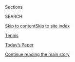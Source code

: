 <div id="app">

<div>

<div class="NYTAppHideMasthead css-zz1s19 e1suatyy0">

<div class="section css-ui9rw0 e1suatyy2">

<div class="css-11hrj97 er09x8g0">

<div class="css-6n7j50">

</div>

<span class="css-1dv1kvn">Sections</span>

<div class="css-10488qs">

<span class="css-1dv1kvn">SEARCH</span>

</div>

[Skip to content](#site-content)[Skip to site
index](#site-index)

</div>

<div id="masthead-section-label" class="css-1fnb9ct eaxe0e00">

[Tennis](https://www.nytimes.com/section/sports/tennis)

</div>

<div class="css-10698na e1huz5gh0">

</div>

</div>

<div id="masthead-bar-one" class="section hasLinks css-15hmgas e1csuq9d3">

<div class="css-uqyvli e1csuq9d0">

</div>

<div class="css-1uqjmks e1csuq9d1">

</div>

<div class="css-9e9ivx">

[](https://myaccount.nytimes.com/auth/login?response_type=cookie&client_id=vi)

</div>

<div class="css-1bvtpon e1csuq9d2">

[Today’s Paper](https://www.nytimes.com/section/todayspaper)

</div>

</div>

</div>

</div>

<div data-aria-hidden="false">

<div id="site-content" data-role="main">

<div id="top-wrapper" class="css-15p45cc eaca97t0" type="top">

<div id="top-slug" class="css-19x0jxb eaca97t1" hidden="">

Advertisement

</div>

[Continue reading the main
story](#after-top)

<div class="ad top-wrapper" style="text-align:center;height:100%;display:block;min-height:90px">

<div id="top" class="place-ad" data-position="top" data-size-key="top">

</div>

</div>

<div id="after-top">

</div>

</div>

<div id="collection-tennis" class="section css-15h4p1b e9abtgs0">

<div class="css-1j21atc e1svk9qx1">

<div class="css-fmiefx e1svk9qx2">

<div class="css-1hk7r2m eu54l5x0">

<div id="sponsor-wrapper" class="css-7a1pgi eaca97t0" type="sponsor" hidden="">

<div id="sponsor-slug" class="css-1l4mleb eaca97t1" hidden="">

Supported by

</div>

[Continue reading the main
story](#after-sponsor)

<div id="sponsor" class="ad sponsor-wrapper" style="text-align:left;height:100%;display:block">

</div>

<div id="after-sponsor">

</div>

</div>

</div>

### <span class="css-5xm8y ezz4tcd1">[Sports](/section/sports)</span>

</div>

<div class="css-nfcc9b e1svk9qx3">

<div class="css-vl9dhg e1svk9qx5">

<div class="css-1nrhkj6 e1svk9qx6">

# Tennis

<div class="follow-button-placeholder" data-collection-id="">

</div>

<div class="css-d8bdto" data-role="toolbar" data-aria-label="Social Media Share buttons, Save button, and Comments Panel with current comment count" data-testid="share-tools">

  - 
  - 
  - 
  - 
    
    <div class="css-6n7j50">
    
    </div>

</div>

</div>

</div>

</div>

<div id="subheader-wrapper" class="css-1kieyps eaca97t0" type="subheader">

<div id="subheader-slug" class="css-1tag3rd eaca97t1">

Advertisement

</div>

[Continue reading the main
story](#after-subheader)

<div id="subheader" class="ad subheader-wrapper" style="text-align:center;height:100%;display:block">

</div>

<div id="after-subheader">

</div>

</div>

</div>

<div class="css-185go5a e1o5byef0">

<div class="css-15cbhtu">

  - [Latest](#stream-panel)
  - <span class="css-6n7j50">Search</span>
    <div class="control">
    <div class="label-container css-1dv1kvn">
    Search
    </div>
    <div class="css-wm4t3d">
    **<span id="clear-search-input" class="css-1dv1kvn">Clear this text
    input</span>
    </div>
    </div>
    <span class="css-1iovbfw"></span>

<div id="stream-panel" class="section css-8msx5b e1jz0cab1">

<div class="css-13mho3u">

1.  
    
    <div class="css-1cp3ece">
    
    <div class="css-1l4spti">
    
    [](/2020/08/04/sports/tennis/rafael-nadal-us-open.html)
    
    <div class="css-79elbk">
    
    ![](https://static01.nyt.com/images/2020/08/04/sports/04usopen-protocols01/merlin_160464417_c050389e-e841-43cb-b413-d8af8282a247-thumbWide.jpg?quality=75&auto=webp&disable=upscale)
    
    </div>
    
    ## Rafael Nadal Won’t Chase a Repeat of His U.S. Open Title
    
    Nadal said he would prefer not to travel to the New York tournament
    during the coronavirus pandemic.
    
    <div class="css-1nqbnmb ea5icrr0">
    
    By <span class="css-1n7hynb">Christopher
    Clarey</span>
    
    </div>
    
    </div>
    
    <div class="css-1lc2l26 e1xfvim33">
    
    </div>
    
    </div>

2.  
    
    <div class="css-1cp3ece">
    
    <div class="css-1l4spti">
    
    [](/2020/08/03/sports/tennis/us-open-hawkeye-line-judges.html)
    
    <div class="css-79elbk">
    
    ![](https://static01.nyt.com/images/2020/08/03/sports/03tennis-hawkeye/03tennis-hawkeye-thumbWide.jpg?quality=75&auto=webp&disable=upscale)
    
    </div>
    
    ### <span class="css-m70j1g">On Tennis</span>
    
    ## Automated Line Calls Will Replace Human Judges at U.S. Open
    
    On all but the two biggest show courts, line calls will be made by
    Hawk-Eye Live to reduce the number of people on site during the
    pandemic.
    
    <div class="css-1nqbnmb ea5icrr0">
    
    By <span class="css-1n7hynb">Christopher
    Clarey</span>
    
    </div>
    
    </div>
    
    <div class="css-1lc2l26 e1xfvim33">
    
    </div>
    
    </div>

3.  
    
    <div class="css-1cp3ece">
    
    <div class="css-1l4spti">
    
    [](/2020/07/29/sports/tennis/ashleigh-barty-us-open.html)
    
    <div class="css-79elbk">
    
    ![](https://static01.nyt.com/images/2020/07/29/sports/29tennis-barty/merlin_167833458_7066fed4-7d34-4da0-b2d5-652f1fdc09a2-thumbWide.jpg?quality=75&auto=webp&disable=upscale)
    
    </div>
    
    ## Ashleigh Barty Will Skip U.S. Open
    
    The No. 1 women’s singles player opted out of the Grand Slam
    tournament over concerns about traveling to New York amid the
    pandemic.
    
    <div class="css-1nqbnmb ea5icrr0">
    
    By <span class="css-1n7hynb">Christopher
    Clarey</span>
    
    </div>
    
    </div>
    
    <div class="css-1lc2l26 e1xfvim33">
    
    </div>
    
    </div>

4.  
    
    <div class="css-1cp3ece">
    
    <div class="css-1l4spti">
    
    [](/2020/07/23/sports/tennis/wta-tour-china-tournaments-canceled.html)
    
    <div class="css-79elbk">
    
    ![](https://static01.nyt.com/images/2020/07/23/sports/23tennis-china/merlin_163780302_8e6360ad-1174-4904-8621-65f7f6ec9412-thumbWide.jpg?quality=75&auto=webp&disable=upscale)
    
    </div>
    
    ## Canceled Tournaments in China Are a Big Blow to Women’s Tennis
    
    A move by the Chinese government to cancel international sporting
    events means the WTA Tour will lose its lucrative championships and
    six other tournaments.
    
    <div class="css-1nqbnmb ea5icrr0">
    
    By <span class="css-1n7hynb">Christopher
    Clarey</span>
    
    </div>
    
    </div>
    
    <div class="css-1lc2l26 e1xfvim33">
    
    </div>
    
    </div>

5.  
    
    <div class="css-1cp3ece">
    
    <div class="css-1l4spti">
    
    [](/2020/07/21/sports/citi-open-washington-canceled.html)
    
    <div class="css-79elbk">
    
    ![](https://static01.nyt.com/images/2020/07/21/sports/21tennisWEB1/merlin_167209242_6a427e11-dc0e-477e-b59e-87d855564d47-thumbWide.jpg?quality=75&auto=webp&disable=upscale)
    
    </div>
    
    ## Men’s Tennis Event in Washington Is Canceled
    
    The Citi Open, which was scheduled to restart the men’s tennis tour
    next month, was scrapped because of the coronavirus and
    international travel restrictions.
    
    <div class="css-1nqbnmb ea5icrr0">
    
    By <span class="css-1n7hynb">Christopher
    Clarey</span>
    
    </div>
    
    </div>
    
    <div class="css-1lc2l26 e1xfvim33">
    
    </div>
    
    </div>

6.  
    
    <div class="css-1cp3ece">
    
    <div class="css-1l4spti">
    
    [](/2020/07/11/sports/tennis/Bryan-brothers.html)
    
    <div class="css-79elbk">
    
    ![](https://static01.nyt.com/images/2020/07/11/sports/11bryanbrothers-web-1/11bryanbrothers-web-1-thumbWide.jpg?quality=75&auto=webp&disable=upscale)
    
    </div>
    
    ## The Bryan Brothers Were Ready to Call It Quits. Now They Might Need One Last Hug.
    
    2020 was supposed to be a farewell tour for Bob and Mike Bryan, the
    incomparable tennis twins, who have long been the darlings of
    doubles. Then coronavirus canceled it. Will they try again?
    
    <div class="css-1nqbnmb ea5icrr0">
    
    By <span class="css-1n7hynb">Matthew
    Futterman</span>
    
    </div>
    
    </div>
    
    <div class="css-1lc2l26 e1xfvim33">
    
    </div>
    
    </div>

7.  
    
    <div class="css-1cp3ece">
    
    <div class="css-1l4spti">
    
    [](/2020/07/04/sports/tennis/tennis-rankings-coronavirus.html)
    
    <div class="css-79elbk">
    
    ![](https://static01.nyt.com/images/2020/07/04/sports/03tennis-rankings-print/merlin_160015713_25e38274-750e-4938-8a68-37004f499701-thumbWide.jpg?quality=75&auto=webp&disable=upscale)
    
    </div>
    
    ## Tennis Tours Debate Ranking Systems Frozen by the Coronavirus
    
    The rankings have key implications for tournament seedings and
    sponsor bonuses.
    
    <div class="css-1nqbnmb ea5icrr0">
    
    By <span class="css-1n7hynb">Christopher
    Clarey</span>
    
    </div>
    
    </div>
    
    <div class="css-1lc2l26 e1xfvim33">
    
    </div>
    
    </div>

8.  
    
    <div class="css-1cp3ece">
    
    <div class="css-1l4spti">
    
    [](/2020/07/02/sports/tennis/french-open-fans.html)
    
    <div class="css-79elbk">
    
    ![](https://static01.nyt.com/images/2020/07/02/sports/02tennis-french/02tennis-french-thumbWide.jpg?quality=75&auto=webp&disable=upscale)
    
    </div>
    
    ## French Open, Unlike U.S. Open, to Allow Fans at its Tournament
    
    The French Open, played on red-clay courts, is known generally for
    being the most crowded Grand Slam tournament. Organizers say they
    are planning for as many as 20,000 fans daily.
    
    <div class="css-1nqbnmb ea5icrr0">
    
    By <span class="css-1n7hynb">Christopher
    Clarey</span>
    
    </div>
    
    </div>
    
    <div class="css-1lc2l26 e1xfvim33">
    
    </div>
    
    </div>

9.  
    
    <div class="css-1cp3ece">
    
    <div class="css-1l4spti">
    
    [](/2020/06/25/sports/tennis/us-open-wheelchair-tournament.html)
    
    <div class="css-79elbk">
    
    ![](https://static01.nyt.com/images/2020/06/24/sports/24usopen-wheelchair/merlin_160318515_cf1c69c3-0279-4df6-8ca0-935fd8171157-thumbWide.jpg?quality=75&auto=webp&disable=upscale)
    
    </div>
    
    ## U.S.T.A. Reinstates U.S. Open Wheelchair Tournament
    
    The tournament’s original framework released last week eliminated
    the competition, a decision many wheelchair players said had been
    made without consulting them.
    
    <div class="css-1nqbnmb ea5icrr0">
    
    By <span class="css-1n7hynb">Christopher
    Clarey</span>
    
    </div>
    
    </div>
    
    <div class="css-1lc2l26 e1xfvim33">
    
    </div>
    
    </div>

10. 
    
    <div class="css-1cp3ece">
    
    <div class="css-1l4spti">
    
    [](/2020/06/23/sports/tennis/novak-djokovic-coronavirus.html)
    
    <div class="css-79elbk">
    
    ![](https://static01.nyt.com/images/2020/06/23/world/23djokovic/23djokovic-thumbWide-v2.jpg?quality=75&auto=webp&disable=upscale)
    
    </div>
    
    ## Novak Djokovic Tests Positive for the Coronavirus
    
    The world No. 1 in men’s tennis is the fourth player found to be
    infected after he organized an exhibition series in Croatia and
    Serbia.
    
    <div class="css-1nqbnmb ea5icrr0">
    
    By <span class="css-1n7hynb">Christopher Clarey <span>and</span>
    Elian Peltier</span>
    
    </div>
    
    </div>
    
    <div class="css-1lc2l26 e1xfvim33">
    
    </div>
    
    </div>

<div class="css-13mho3u">

<div class="css-1t62hi8">

<div class="css-1stvaey">

Show
More

<div>

<div style="border:0;clip:rect(0 0 0 0);height:1px;margin:-1px;overflow:hidden;white-space:nowrap;padding:0;width:1px;position:absolute" data-role="log" data-aria-live="assertive">

</div>

<div style="border:0;clip:rect(0 0 0 0);height:1px;margin:-1px;overflow:hidden;white-space:nowrap;padding:0;width:1px;position:absolute" data-role="log" data-aria-live="assertive">

</div>

<div style="border:0;clip:rect(0 0 0 0);height:1px;margin:-1px;overflow:hidden;white-space:nowrap;padding:0;width:1px;position:absolute" data-role="log" data-aria-live="polite">

</div>

<div style="border:0;clip:rect(0 0 0 0);height:1px;margin:-1px;overflow:hidden;white-space:nowrap;padding:0;width:1px;position:absolute" data-role="log" data-aria-live="polite">

</div>

</div>

</div>

</div>

</div>

</div>

<div class="css-g6hk37 supplemental">

<div id="mid1-wrapper" class="css-10wkyv7 eaca97t0" type="lede">

<div id="mid1-slug" class="css-1tag3rd eaca97t1">

Advertisement

</div>

[Continue reading the main
story](#after-mid1)

<div id="mid1" class="ad mid1-wrapper" style="text-align:center;height:100%;display:block;min-height:250px">

</div>

<div id="after-mid1">

</div>

</div>

## Stats and Schedules

<div class="css-mmifeo">

  - [A.T.P.](#)
  - [W.T.A.](#)

</div>

<div id="statscontent_tennis_atp" class="css-gtodgd">

</div>

<div id="statscontent_tennis_wta" class="css-1165139">

</div>

<div id="mktg-wrapper" class="css-oxle51 eaca97t0" type="mktg">

<div id="mktg-slug" class="css-1tag3rd eaca97t1">

Advertisement

</div>

[Continue reading the main
story](#after-mktg)

<div id="mktg" class="ad mktg-wrapper" style="text-align:center;height:100%;display:block">

</div>

<div id="after-mktg">

</div>

</div>

## Follow Us

<div class="module-body">

  - [**<span data-aria-hidden="true">NYTSports</span><span class="css-1dv1kvn">twitter
    page for NYTSports</span>](https://twitter.com/NYTSports)

</div>

## Sign Up for the Sports Newsletter

<div class="css-hftqp3">

Get the big sports news, highlights and analysis from Times journalists,
with distinctive takes on games and some behind-the-scenes surprises,
delivered to your inbox every week.

</div>

[SIGN UP](/newsletters/signup/SP)

</div>

</div>

</div>

</div>

</div>

</div>

## Site Index

<div>

</div>

## Site Information Navigation

  - [© <span>2020</span> <span>The New York Times
    Company</span>](https://help.nytimes.com/hc/en-us/articles/115014792127-Copyright-notice)

<!-- end list -->

  - [NYTCo](https://www.nytco.com/)
  - [Contact
    Us](https://help.nytimes.com/hc/en-us/articles/115015385887-Contact-Us)
  - [Work with us](https://www.nytco.com/careers/)
  - [Advertise](https://nytmediakit.com/)
  - [T Brand Studio](http://www.tbrandstudio.com/)
  - [Your Ad
    Choices](https://www.nytimes.com/privacy/cookie-policy#how-do-i-manage-trackers)
  - [Privacy](https://www.nytimes.com/privacy)
  - [Terms of
    Service](https://help.nytimes.com/hc/en-us/articles/115014893428-Terms-of-service)
  - [Terms of
    Sale](https://help.nytimes.com/hc/en-us/articles/115014893968-Terms-of-sale)
  - [Site
    Map](https://spiderbites.nytimes.com)
  - [Help](https://help.nytimes.com/hc/en-us)
  - [Subscriptions](https://www.nytimes.com/subscription?campaignId=37WXW)

</div>

</div>
